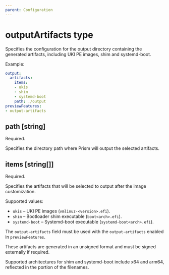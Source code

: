 ```yaml
---
parent: Configuration
---
```


# outputArtifacts type

Specifies the configuration for the output directory containing the generated
artifacts, including UKI PE images, shim and systemd-boot.

Example:

```yaml
output:
  artifacts:
    items: 
    - ukis
    - shim
    - systemd-boot
    path: ./output
previewFeatures:
- output-artifacts
```

## path [string]

Required.

Specifies the directory path where Prism will output the selected artifacts.

## items [string[]]

Required.

Specifies the artifacts that will be selected to output after the image customization.

Supported values:

- `ukis` – UKI PE images (`vmlinuz-<version>.efi`).
- `shim` – Bootloader shim executable (`boot<arch>.efi`).
- `systemd-boot` – Systemd-boot executable (`systemd-boot<arch>.efi`).

The `output-artifacts` field must be used with the `output-artifacts` enabled in `previewFeatures`.

These artifacts are generated in an unsigned format and must be signed externally if required.

Supported architectures for shim and systemd-boot include x64 and arm64, reflected in the <arch> portion of the filenames.
